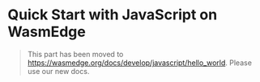 # Quick Start with JavaScript on WasmEdge

> This part has been moved to  <https://wasmedge.org/docs/develop/javascript/hello_world>. Please use our new docs.
